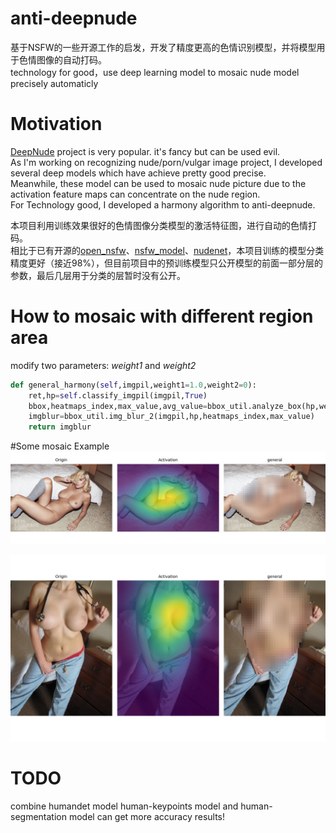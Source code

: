 # anti-deepnude
基于NSFW的一些开源工作的启发，开发了精度更高的色情识别模型，并将模型用于色情图像的自动打码。  
technology for good，use deep learning model to mosaic nude model precisely automaticly

# Motivation
 [DeepNude](https://github.com/stacklikemind/deepnude_official) project is very popular. it's fancy but can be used evil.  
 As I'm working on recognizing nude/porn/vulgar image project, I developed several deep models which have achieve pretty good precise.   
Meanwhile, these model can be used to mosaic nude picture due to the activation feature maps can concentrate on the nude region.   
For Technology good, I developed a harmony algorithm to anti-deepnude.

本项目利用训练效果很好的色情图像分类模型的激活特征图，进行自动的色情打码。  
相比于已有开源的[open_nsfw](https://github.com/yahoo/open_nsfw)、[nsfw_model](https://github.com/GantMan/nsfw_model)、[nudenet](https://github.com/bedapudi6788/NudeNet)，本项目训练的模型分类精度更好（接近98%），但目前项目中的预训练模型只公开模型的前面一部分层的参数，最后几层用于分类的层暂时没有公开。
 
# How to mosaic with different region area
   modify two parameters: *weight1* and  *weight2*  
```python
def general_harmony(self,imgpil,weight1=1.0,weight2=0):
	ret,hp=self.classify_imgpil(imgpil,True)
	bbox,heatmaps_index,max_value,avg_value=bbox_util.analyze_box(hp,weight1,weight2)
	imgblur=bbox_util.img_blur_2(imgpil,hp,heatmaps_index,max_value)
	return imgblur
```
 
#Some mosaic Example
![example1](https://github.com/1093842024/anti-deepnude/blob/master/results/0_anti_deepnude.jpg)

![example3](https://github.com/1093842024/anti-deepnude/blob/master/results/2_anti_deepnude.jpg)

# TODO
combine humandet model human-keypoints model and human-segmentation model can get more accuracy results!
